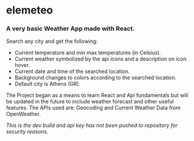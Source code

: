 # elemeteo

### A very basic Weather App made with React.

Search any city and get the following:

- Current temperature and min max temperatures (in Celsius).
- Current weather symbolized by the api icons and a description on icon hover.
- Current date and time of the searched location.
- Background changes to colors according to the searched location.
- Default city is Athens (GR).

The Project began as a means to learn React and Api fundamentals but will be updated in the future to include weather forecast and other useful features.
The APIs used are: Geocoding and Current Weather Data from OpenWeather.

_This is the dev build and api key has not been pushed to repository for security reasons._
